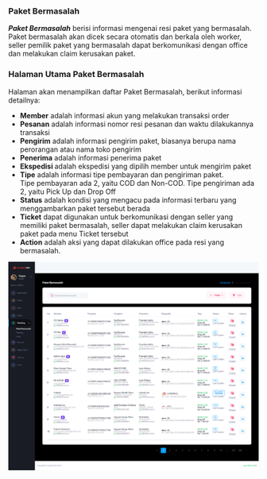### Paket Bermasalah

<b>_Paket Bermasalah_</b> berisi informasi mengenai resi paket yang bermasalah. Paket bermasalah akan dicek secara otomatis dan berkala oleh worker, seller pemilik paket yang bermasalah dapat berkomunikasi dengan office dan melakukan claim kerusakan paket.

### Halaman Utama Paket Bermasalah

Halaman akan menampilkan daftar Paket Bermasalah, berikut informasi detailnya: <br>

- <b>Member</b> adalah informasi akun yang melakukan transaksi order
- <b>Pesanan</b> adalah informasi nomor resi pesanan dan waktu dilakukannya transaksi
- <b>Pengirim</b> adalah informasi pengirim paket, biasanya berupa nama perorangan atau nama toko pengirim
- <b>Penerima</b> adalah informasi penerima paket
- <b>Ekspedisi </b> adalah ekspedisi yang dipilih member untuk mengirim paket
- <b>Tipe</b> adalah informasi tipe pembayaran dan pengiriman paket. <br>
  Tipe pembayaran ada 2, yaitu COD dan Non-COD. Tipe pengiriman ada 2, yaitu Pick Up dan Drop Off
- <b>Status</b> adalah kondisi yang mengacu pada informasi terbaru yang menggambarkan paket tersebut berada
- <b>Ticket</b> dapat digunakan untuk berkomunikasi dengan seller yang memiliki paket bermasalah, seller dapat melakukan claim kerusakan paket pada menu Ticket tersebut
- <b>Action</b> adalah aksi yang dapat dilakukan office pada resi yang bermasalah.

![image](paket-bermasalah.png)
